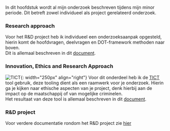 In dit hoofdstuk wordt al mijn onderzoek beschreven tijdens mijn minor periode. Dit betreft zowel individueel als project gerelateerd onderzoek.

### Research approach
Voor het R&D project heb ik individueel een onderzoeksaanpak opgesteld, hierin komt de hoofdvragen, deelvragen en DOT-framework methoden naar boven.<br/>
Dit is allemaal beschreven in dit 
<a href="../files/TvH_Research_Approach.docx" download>document</a>.

### Innovation, Ethics and Research Approach
![TICT](https://tict.io/images/tict-logo.png){: width="250px" align="right"}
Voor dit onderdeel heb ik de [TICT](https://tict.io/) tool gebruik, deze tooling dient als een raamwerk voor je onderzoek. Hierin ga je kijken naar ethische aspecten van je project, denk hierbij aan de impact op de maatschappij of van mogelijke criminelen. <br>
Het resultaat van deze tool is allemaal beschreven in dit 
<a href="../files/TvH_TICT.pdf" download>document</a>.

### R&D project
Voor verdere documentatie rondom het R&D project zie <a href="https://tvheel.github.io/project/project">hier</a>
